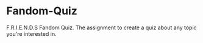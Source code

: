# Fandom-Quiz
F.R.I.E.N.D.S Fandom Quiz. The assignment to create a quiz about any topic you're interested in.

